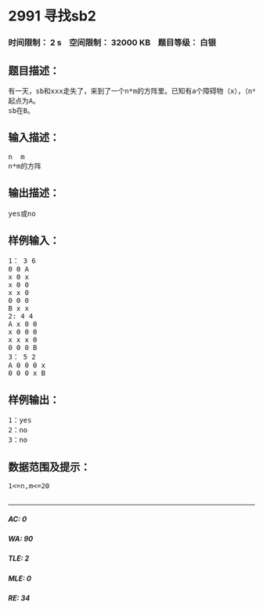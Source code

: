 # 2991 寻找sb2   
### 时间限制： 2 s&nbsp;&nbsp;&nbsp;&nbsp;空间限制： 32000 KB&nbsp;&nbsp;&nbsp;&nbsp;题目等级： 白银  
## 题目描述：  

<pre>
有一天，sb和xxx走失了，来到了一个n*m的方阵里。已知有a个障碍物（x），（n*m-x）个空地（0），求能不能找到sb。
起点为A。
sb在B。
</pre>
  
  
## 输入描述：  

<pre>
n  m
n*m的方阵
</pre>
  
  
## 输出描述：  

<pre>
yes或no
</pre>
  
  
## 样例输入：  

<pre>
1： 3 6
0 0 A
x 0 x
x 0 0
x x 0
0 0 0
B x x
2: 4 4
A x 0 0
x 0 0 0
x x x 0
0 0 0 B
3： 5 2
A 0 0 0 x
0 0 0 x B
</pre>
  
  
## 样例输出：  

<pre>
1：yes
2：no
3：no
</pre>
  
  
## 数据范围及提示：  

<pre>
1<=n,m<=20
 
</pre>
  
  
***  

##### AC: 0  
##### WA: 90  
##### TLE: 2  
##### MLE: 0  
##### RE: 34  
